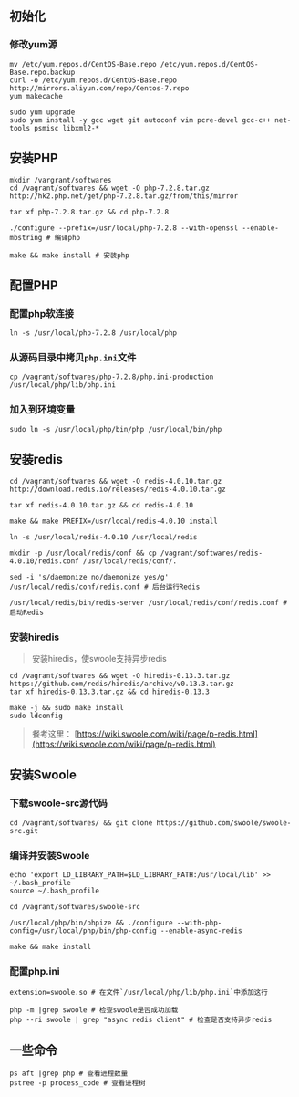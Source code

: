 ## 初始化

### 修改yum源
```
mv /etc/yum.repos.d/CentOS-Base.repo /etc/yum.repos.d/CentOS-Base.repo.backup
curl -o /etc/yum.repos.d/CentOS-Base.repo http://mirrors.aliyun.com/repo/Centos-7.repo
yum makecache
```

```
sudo yum upgrade
sudo yum install -y gcc wget git autoconf vim pcre-devel gcc-c++ net-tools psmisc libxml2-*
```

## 安装PHP
```
mkdir /vargrant/softwares
cd /vagrant/softwares && wget -O php-7.2.8.tar.gz http://hk2.php.net/get/php-7.2.8.tar.gz/from/this/mirror

tar xf php-7.2.8.tar.gz && cd php-7.2.8

./configure --prefix=/usr/local/php-7.2.8 --with-openssl --enable-mbstring # 编译php

make && make install # 安装php
```

## 配置PHP

### 配置php软连接

```
ln -s /usr/local/php-7.2.8 /usr/local/php
```

### 从源码目录中拷贝`php.ini`文件

```
cp /vagrant/softwares/php-7.2.8/php.ini-production /usr/local/php/lib/php.ini
```

### 加入到环境变量

```
sudo ln -s /usr/local/php/bin/php /usr/local/bin/php
```

## 安装redis

```
cd /vagrant/softwares && wget -O redis-4.0.10.tar.gz http://download.redis.io/releases/redis-4.0.10.tar.gz

tar xf redis-4.0.10.tar.gz && cd redis-4.0.10

make && make PREFIX=/usr/local/redis-4.0.10 install

ln -s /usr/local/redis-4.0.10 /usr/local/redis

mkdir -p /usr/local/redis/conf && cp /vagrant/softwares/redis-4.0.10/redis.conf /usr/local/redis/conf/.

sed -i 's/daemonize no/daemonize yes/g' /usr/local/redis/conf/redis.conf # 后台运行Redis

/usr/local/redis/bin/redis-server /usr/local/redis/conf/redis.conf # 启动Redis
```


### 安装hiredis

> 安装hiredis，使swoole支持异步redis

```
cd /vagrant/softwares && wget -O hiredis-0.13.3.tar.gz https://github.com/redis/hiredis/archive/v0.13.3.tar.gz
tar xf hiredis-0.13.3.tar.gz && cd hiredis-0.13.3

make -j && sudo make install
sudo ldconfig
```
> 餐考这里： [https://wiki.swoole.com/wiki/page/p-redis.html](https://wiki.swoole.com/wiki/page/p-redis.html)

## 安装Swoole


### 下载swoole-src源代码
```
cd /vagrant/softwares/ && git clone https://github.com/swoole/swoole-src.git

```

### 编译并安装Swoole

```
echo 'export LD_LIBRARY_PATH=$LD_LIBRARY_PATH:/usr/local/lib' >> ~/.bash_profile
source ~/.bash_profile

cd /vagrant/softwares/swoole-src

/usr/local/php/bin/phpize && ./configure --with-php-config=/usr/local/php/bin/php-config --enable-async-redis

make && make install
```


### 配置php.ini

```
extension=swoole.so # 在文件`/usr/local/php/lib/php.ini`中添加这行

php -m |grep swoole # 检查swoole是否成功加载
php --ri swoole | grep "async redis client" # 检查是否支持异步redis
```

## 一些命令

```
ps aft |grep php # 查看进程数量
pstree -p process_code # 查看进程树
```
